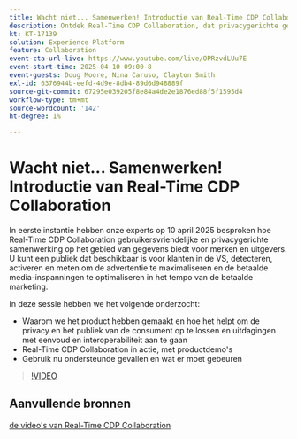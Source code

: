```yaml
---
title: Wacht niet... Samenwerken! Introductie van Real-Time CDP Collaboration
description: Ontdek Real-Time CDP Collaboration, dat privacygerichte gegevensoplossingen biedt voor merken en uitgevers om de activering van het publiek te verbeteren, de advertentie-inkomsten te maximaliseren en betaalde media-inspanningen te stroomlijnen—compleet met productdemo's, deskundige inzichten en volgende gebruiksgevallen.
kt: KT-17139
solution: Experience Platform
feature: Collaboration
event-cta-url-live: https://www.youtube.com/live/OPRzvdLUu7E
event-start-time: 2025-04-10 09:00-8
event-guests: Doug Moore, Nina Caruso, Clayton Smith
exl-id: 6376944b-eefd-4d9e-8db4-89d6d948889f
source-git-commit: 67295e039205f8e84a4de2e1876ed88f5f1595d4
workflow-type: tm+mt
source-wordcount: '142'
ht-degree: 1%

---
```


# Wacht niet... Samenwerken! Introductie van Real-Time CDP Collaboration

In eerste instantie hebben onze experts op 10 april 2025 besproken hoe Real-Time CDP Collaboration gebruikersvriendelijke en privacygerichte samenwerking op het gebied van gegevens biedt voor merken en uitgevers. U kunt een publiek dat beschikbaar is voor klanten in de VS, detecteren, activeren en meten om de advertentie te maximaliseren en de betaalde media-inspanningen te optimaliseren in het tempo van de betaalde marketing.

In deze sessie hebben we het volgende onderzocht:

* Waarom we het product hebben gemaakt en hoe het helpt om de privacy en het publiek van de consument op te lossen en uitdagingen met eenvoud en interoperabiliteit aan te gaan
* Real-Time CDP Collaboration in actie, met productdemo&#39;s
* Gebruik nu ondersteunde gevallen en wat er moet gebeuren

>[!VIDEO](https://video.tv.adobe.com/v/3457557/?quality=12&learn=on)

## Aanvullende bronnen

[ de video&#39;s van Real-Time CDP Collaboration ](https://experienceleague.adobe.com/en/docs/platform-learn/tutorials/collaboration/real-time-cdp-collaboration-overview)
